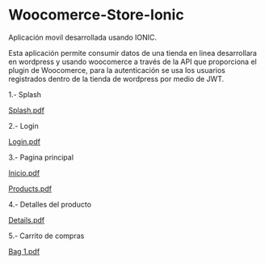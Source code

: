 # Woocomerce-Store-Ionic
Aplicación movil desarrollada usando IONIC.

Esta aplicación permite consumir datos de una tienda en linea desarrollara en wordpress y usando woocomerce a través de la API que proporciona el plugin de Woocomerce, para la autenticación se usa los usuarios registrados dentro de la tienda de wordpress por medio de JWT.

1.- Splash

[Splash.pdf](https://github.com/JGabriel1194/Woocomerce-Store-Ionic/files/8757898/Splash.pdf)

2.- Login 

[Login.pdf](https://github.com/JGabriel1194/Woocomerce-Store-Ionic/files/8757922/Login.pdf)

3.- Pagina principal

[Inicio.pdf](https://github.com/JGabriel1194/Woocomerce-Store-Ionic/files/8757921/Inicio.pdf)

[Products.pdf](https://github.com/JGabriel1194/Woocomerce-Store-Ionic/files/8757924/Products.pdf)

4.- Detalles del producto

[Details.pdf](https://github.com/JGabriel1194/Woocomerce-Store-Ionic/files/8757926/Details.pdf)

5.- Carrito de compras

[Bag 1.pdf](https://github.com/JGabriel1194/Woocomerce-Store-Ionic/files/8757928/Bag.1.pdf)

